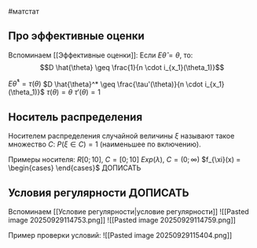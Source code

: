#матстат 
## Про эффективные оценки
Вспоминаем [[Эффективные оценки]]:
Если $E \hat{\theta} = \theta$, то:
$$D \hat{\theta} \geq \frac{1}{n \cdot i_{x_1}(\theta_1)}$$

$E \hat{\theta}^* = \tau(\theta)$
$D \hat{\theta}^* \geq \frac{\tau'(\theta)}{n \cdot i_{x_1}(\theta_1)}$
$\tau(\theta) = \theta$
$\tau'(\theta) = 1$

## Носитель распределения
Носителем распределения случайной величины $\xi$ называют такое множество $C: \ P(\xi \in C) = 1$ (наименьшее по включению).

Примеры носителя:
$R[0; 10], \ C = [0; 10]$
$Exp(\lambda), \ C = (0; \infty)$
$f_{\xi}(x) = \begin{cases} \end{cases}$
ДОПИСАТЬ

## Условия регулярности ДОПИСАТЬ
Вспоминаем [[Условие регулярности|условие регулярности]]
![[Pasted image 20250929114753.png]]
![[Pasted image 20250929114759.png]]

Пример проверки условий:
![[Pasted image 20250929115404.png]]
